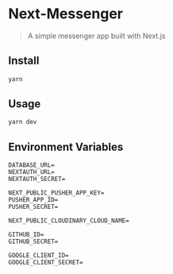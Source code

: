 # Next-Messenger

> A simple messenger app built with Next.js


## Install

```sh
yarn
```

## Usage

```sh
yarn dev
```

## Environment Variables
```
DATABASE_URL=
NEXTAUTH_URL=
NEXTAUTH_SECRET=

NEXT_PUBLIC_PUSHER_APP_KEY=
PUSHER_APP_ID=
PUSHER_SECRET=

NEXT_PUBLIC_CLOUDINARY_CLOUD_NAME=

GITHUB_ID=
GITHUB_SECRET=

GOOGLE_CLIENT_ID=
GOOGLE_CLIENT_SECRET=
```